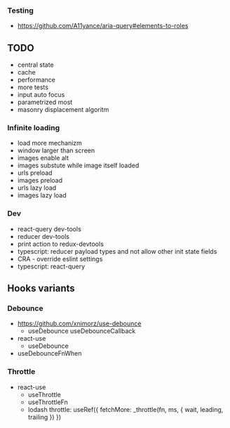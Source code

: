 ### Testing

-   https://github.com/A11yance/aria-query#elements-to-roles

## TODO

-   central state
-   cache
-   performance
-   more tests
-   input auto focus
-   parametrized most
-   masonry displacement algoritm

### Infinite loading

-   load more mechanizm
-   window larger than screen
-   images enable alt
-   images substute while image itself loaded
-   urls preload
-   images preload
-   urls lazy load
-   images lazy load

### Dev

-   react-query dev-tools
-   reducer dev-tools
-   print action to redux-devtools
-   typescript: reducer payload types and not allow other init state fields
-   CRA - override eslint settings
-   typescript: react-query

## Hooks variants

### Debounce

-   https://github.com/xnimorz/use-debounce
    -   useDebounce
        useDebounceCallback
-   react-use
    -   useDebounce
-   useDebounceFnWhen

### Throttle

-   react-use
    -   useThrottle
    -   useThrottleFn
    -   lodash throttle: useRef({ fetchMore: \_throttle(fn, ms, { wait, leading, trailing }) })
